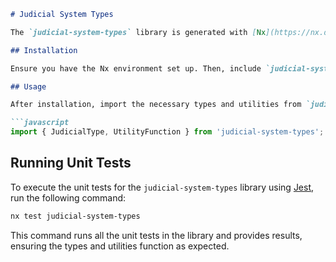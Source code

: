 ```markdown
# Judicial System Types

The `judicial-system-types` library is generated with [Nx](https://nx.dev). This library provides type definitions and utilities related to a judicial system. It assists developers in effectively managing, manipulating, and utilizing judicial system data.

## Installation

Ensure you have the Nx environment set up. Then, include `judicial-system-types` in your project dependencies.

## Usage

After installation, import the necessary types and utilities from `judicial-system-types` in your project as shown below:

```javascript
import { JudicialType, UtilityFunction } from 'judicial-system-types';
```

## Running Unit Tests

To execute the unit tests for the `judicial-system-types` library using [Jest](https://jestjs.io), run the following command:

```bash
nx test judicial-system-types
```

This command runs all the unit tests in the library and provides results, ensuring the types and utilities function as expected.
```